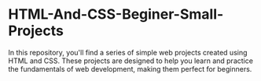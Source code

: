 # HTML-And-CSS-Beginer-Small-Projects
In this repository, you'll find a series of simple web projects created using HTML and CSS. These projects are designed to help you learn and practice the fundamentals of web development, making them perfect for beginners.
